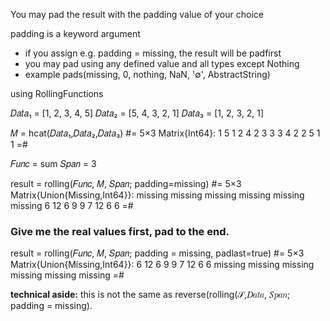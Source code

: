 You may pad the result with the padding value of your choice

padding is a keyword argument
- if you assign e.g. padding = missing, the result will be padfirst
- you may pad using any defined value and all types except Nothing
- example pads(missing, 0, nothing, NaN, '∅', AbstractString)


using RollingFunctions

𝐷𝑎𝑡𝑎₁ = [1, 2, 3, 4, 5]
𝐷𝑎𝑡𝑎₂ = [5, 4, 3, 2, 1]
𝐷𝑎𝑡𝑎₃ = [1, 2, 3, 2, 1]

𝑀 = hcat(𝐷𝑎𝑡𝑎₁,𝐷𝑎𝑡𝑎₂,𝐷𝑎𝑡𝑎₃)
#=
5×3 Matrix{Int64}:
 1  5  1
 2  4  2
 3  3  3
 4  2  2
 5  1  1
=#

𝐹𝑢𝑛𝑐 = sum
𝑆𝑝𝑎𝑛 = 3

result = rolling(𝐹𝑢𝑛𝑐, 𝑀, 𝑆𝑝𝑎𝑛; padding=missing)
#=
5×3 Matrix{Union{Missing,Int64}}:
missing missing missing
missing missing missing
  6  12  6
  9   9  7
 12   6  6
=#


### Give me the real values first, pad to the end.

result = rolling(𝐹𝑢𝑛𝑐, 𝑀, 𝑆𝑝𝑎𝑛; padding = missing, padlast=true)
#=
5×3 Matrix{Union{Missing,Int64}}:
  6  12  6
  9   9  7
 12   6  6
   missing    missing   missing
   missing    missing   missing
=#

**technical aside:** this is not the same as reverse(rolling(𝒮,𝐷𝑎𝑡𝑎, 𝑆𝑝𝑎𝑛; padding = missing).


